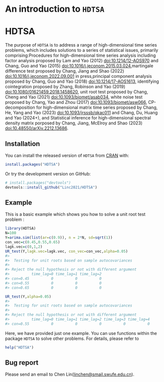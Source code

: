 An introduction to `HDTSA`
================

<!-- README.md is generated from README.Rmd. Please edit that file -->

# HDTSA

<!-- badges: start -->
<!-- badges: end -->

The purpose of `HDTSA` is to address a range of high-dimensional time
series problems, which includes solutions to a series of statistical
issues, primarily comprising:Procedures for high-dimensional time series
analysis including factor analysis proposed by Lam and Yao (2012)
<doi:10.1214/12-AOS970> and Chang, Guo and Yao (2015)
<doi:10.1016/j.jeconom.2015.03.024>,martingale difference test proposed
by Chang, Jiang and Shao (2022) <doi:10.1016/j.jeconom.2022.09.001> in
press,principal component analysis proposed by Chang, Guo and Yao (2018)
<doi:10.1214/17-AOS1613>, identifying cointegration proposed by Zhang,
Robinson and Yao (2019) <doi:10.1080/01621459.2018.1458620>, unit root
test proposed by Chang, Cheng and Yao (2021)
<doi:10.1093/biomet/asab034>, white noise test proposed by Chang, Yao
and Zhou (2017) <doi:10.1093/biomet/asw066>, CP-decomposition for
high-dimensional matrix time series proposed by Chang, He, Yang and Yao
(2023) <doi:10.1093/jrsssb/qkac011> and Chang, Du, Huang and Yao
(2024+), and Statistical inference for high-dimensional spectral density
matrix porposed by Chang, Jiang, McElroy and Shao (2023)
<doi:10.48550/arXiv.2212.13686>.

## Installation

You can install the released version of `HDTSA` from
[CRAN](https://CRAN.R-project.org) with:

``` r
install.packages("HDTSA")
```

Or try the development version on GitHub:

``` r
# install.packages("devtools")
devtools::install_github("Linc2021/HDTSA")
```

## Example

This is a basic example which shows you how to solve a unit root test
problem :

``` r
library(HDTSA)
N=100
Y=arima.sim(list(ar=c(0.9)), n = 2*N, sd=sqrt(1))
con_vec=c(0.45,0.55,0.65)
lagk.vec=c(0,1,2)
UR_test(Y,lagk.vec=lagk.vec, con_vec=con_vec,alpha=0.05)
#> 
#>  Testing for unit roots based on sample autocovariances
#> 
#> Reject the null hypothesis or not with different argument
#>          time_lag=0 time_lag=1 time_lag=2
#> con=0.45          0          0          0
#> con=0.55          0          0          0
#> con=0.65          0          0          0
```

``` r
UR_test(Y,alpha=0.05)
#> 
#>  Testing for unit roots based on sample autocovariances
#> 
#> Reject the null hypothesis or not with different argument
#>          time_lag=0 time_lag=1 time_lag=2 time_lag=3 time_lag=4
#> con=0.55          0          0          0          0          0
```

Here, we have provided just one example. You can use functions within
the package `HDTSA` to solve other problems. For details, please refer
to

``` r
help("HDTSA")
```

## Bug report

Please send an email to Chen Lin(<linchen@smail.swufe.edu.cn>).
